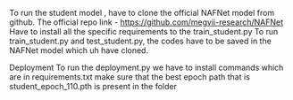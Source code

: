 To run the student model , have to clone the official NAFNet model from github.
The official repo link - https://github.com/megvii-research/NAFNet
Have to install all the specific requirements to the train_student.py
To run train_student.py and test_student.py, the codes have to be saved in the NAFNet model which uh have cloned.

Deployment
To run the deployment.py we have to install commands which are in requirements.txt
make sure that the best epoch path that is student_epoch_110.pth is present in the folder

